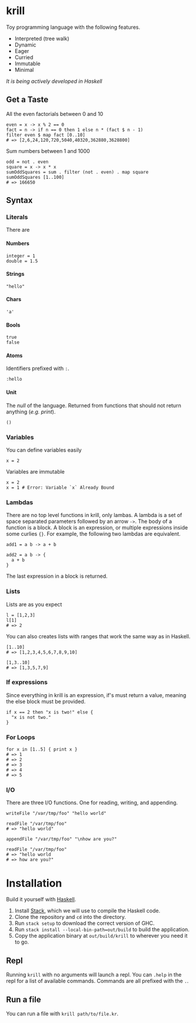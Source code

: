 # krill

Toy programming language with the following features.

- Interpreted (tree walk)
- Dynamic
- Eager
- Curried
- Immutable
- Minimal

_It is being actively developed in Haskell_

## Get a Taste

All the even factorials between 0 and 10

```
even = x -> x % 2 == 0
fact = n -> if n == 0 then 1 else n * (fact $ n - 1)
filter even $ map fact [0..10]
# => [2,6,24,120,720,5040,40320,362880,3628800]
```

Sum numbers between 1 and 1000

```
odd = not . even
square = x -> x * x
sumOddSquares = sum . filter (not . even) . map square
sumOddSquares [1..100]
# => 166650
```

## Syntax

### Literals

There are

#### Numbers

``` text
integer = 1
double = 1.5
```

#### Strings

``` text
"hello"
```

#### Chars

``` text
'a'
```

#### Bools

``` text
true
false
```

#### Atoms

Identifiers prefixed with `:`.

``` text
:hello
```


#### Unit

The _null_ of the language. Returned from functions that should not return
anything (_e.g. print_).

``` text
()
```


### Variables

You can define variables easily

``` text
x = 2
```

Variables are immutable

``` text
x = 2
x = 1 # Error: Variable `x` Already Bound
```

### Lambdas

There are no top level functions in krill, only lambas. A lambda is a set of
space separated parameters followed by an arrow `->`. The body of a function is
a block. A block is an expression, or multiple expressions inside some curlies
`{}`. For example, the following two lambdas are equivalent.

```
add1 = a b -> a + b

add2 = a b -> {
  a + b
}
```

The last expression in a block is returned.

### Lists

Lists are as you expect

``` text
l = [1,2,3]
l[1]
# => 2
```

You can also creates lists with ranges that work the same way as in Haskell.

``` text
[1..10]
# => [1,2,3,4,5,6,7,8,9,10]

[1,3..10]
# => [1,3,5,7,9]
```

### If expressions

Since everything in krill is an expression, if's must return a value, meaning
the else block must be provided.

``` text
if x == 2 then "x is two!" else {
  "x is not two."
}
```

### For Loops

``` text
for x in [1..5] { print x }
# => 1
# => 2
# => 3
# => 4
# => 5
```

### I/O

There are three I/O functions. One for reading, writing, and appending.


``` text
writeFile "/var/tmp/foo" "hello world"

readFile "/var/tmp/foo"
# => "hello world"

appendFile "/var/tmp/foo" "\nhow are you?"

readFile "/var/tmp/foo"
# => "hello world
# => how are you?"
```

# Installation

Build it yourself with [Haskell](https://www.haskell.org/).

1.  Install [Stack](https://docs.haskellstack.org/en/stable/README/), which we will use to compile the Haskell code.
2.  Clone the repository and `cd` into the directory.
3.  Run `stack setup` to download the correct version of GHC.
4.  Run `stack install --local-bin-path=out/build` to build the application.
5.  Copy the application binary at `out/build/krill` to wherever you need it to go.

## Repl

Running `krill` with no arguments will launch a repl. You can `.help` in the
repl for a list of available commands. Commands are all prefixed with the `.`.

## Run a file

You can run a file with `krill path/to/file.kr`.
